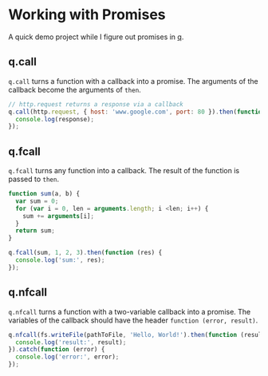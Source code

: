 # Working with Promises

A quick demo project while I figure out promises in [q](https://github.com/kriskowal/q).

## q.call

`q.call` turns a function with a callback into a promise. The arguments of the callback become the arguments of `then`.

``` javascript
// http.request returns a response via a callback
q.call(http.request, { host: 'www.google.com', port: 80 }).then(function (response) {
  console.log(response);
});
```

## q.fcall

`q.fcall` turns any function into a callback. The result of the function is passed to `then`.

``` javascript
function sum(a, b) {
  var sum = 0;
  for (var i = 0, len = arguments.length; i <len; i++) {
    sum += arguments[i];
  }
  return sum;
}

q.fcall(sum, 1, 2, 3).then(function (res) {
  console.log('sum:', res);
});
```

## q.nfcall

`q.nfcall` turns a function with a two-variable callback into a promise. The variables of the callback should have the header `function (error, result)`.

``` javascript
q.nfcall(fs.writeFile(pathToFile, 'Hello, World!').then(function (result) {
  console.log('result:', result);
}).catch(function (error) {
  console.log('error:', error);
});
```
